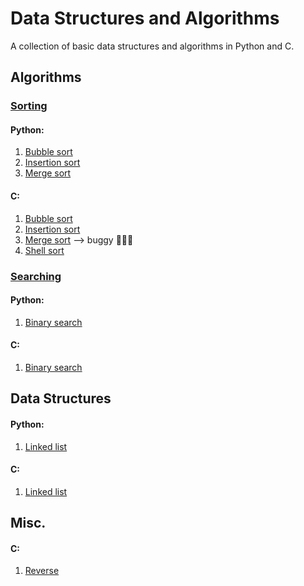 # Data Structures and Algorithms

A collection of basic data structures and algorithms in Python and C.

## Algorithms
### [Sorting](https://github.com/breakthatbass/data_structures_and_algorithms/tree/master/sorting)

#### Python:
1. [Bubble sort](https://github.com/breakthatbass/data_structures_and_algorithms/blob/master/sorting/bubble_sort.py)
2. [Insertion sort](https://github.com/breakthatbass/data_structures_and_algorithms/blob/master/sorting/insertion_sort.c)
3. [Merge sort](https://github.com/breakthatbass/data_structures_and_algorithms/blob/master/sorting/merge_sort.py)


#### C:
1. [Bubble sort](https://github.com/breakthatbass/data_structures_and_algorithms/blob/master/sorting/bubble_sort.c)
2. [Insertion sort](https://github.com/breakthatbass/data_structures_and_algorithms/blob/master/sorting/insertion_sort.c)
3. [Merge sort](https://github.com/breakthatbass/data_structures_and_algorithms/blob/master/sorting/merge_sort.c) --> buggy 🦟🦟🦟
4. [Shell sort](https://github.com/breakthatbass/data_structures_and_algorithms/blob/master/sorting/shellsort.c)


### [Searching](https://github.com/breakthatbass/data_structures_and_algorithms/tree/master/searching)

#### Python:
1. [Binary search](https://github.com/breakthatbass/data_structures_and_algorithms/blob/master/searching/binary_search.py)


#### C:
1. [Binary search](https://github.com/breakthatbass/data_structures_and_algorithms/blob/master/searching/binary_search.c)


## Data Structures

#### Python:
  1. [Linked list](https://github.com/breakthatbass/data_structures_and_algorithms/blob/master/linkedlists/linkedlist.py)


#### C:
1. [Linked list](https://github.com/breakthatbass/data_structures_and_algorithms/blob/master/linkedlists/linkedlist.c)


## Misc.

#### C:
1. [Reverse](https://github.com/breakthatbass/data_structures_and_algorithms/blob/master/misc./reverse.c)
